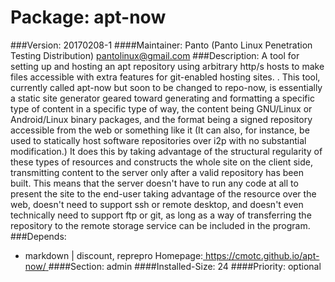 Package: apt-now 
============= 

###Version: 20170208-1
####Maintainer: Panto (Panto Linux Penetration Testing Distribution) <pantolinux@gmail.com>
###Description:
 A tool for setting up and hosting an apt repository using arbitrary
http/s hosts to make files accessible with extra features for git-enabled
hosting sites.
.
This tool, currently called apt-now but soon to be changed to repo-now, is
essentially a static site generator geared toward generating and formatting a
specific type of content in a specific type of way, the content being GNU/Linux
or Android/Linux binary packages, and the format being a signed repository
accessible from the web or something like  it  (It can also, for instance, be
used to statically host software  repositories over i2p with no substantial
modification.) It does this by taking  advantage of the structural regularity
of these types of resources and  constructs the whole site on the client side,
transmitting content to the  server only after a valid repository has been
built. This means that the server  doesn't have to run any code at all to
present the site to the end-user taking advantage of the resource over the web,
doesn't need to support ssh or remote desktop, and doesn't even technically
need to support ftp or git, as long as a way of transferring the repository to
the remote storage service can be included in the program.
###Depends:
  * markdown | discount, reprepro
Homepage:[ https://cmotc.github.io/apt-now/ ](https://cmotc.github.io/apt-now/)
####Section: admin
####Installed-Size: 24
####Priority: optional
